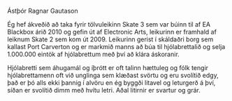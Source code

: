 Ástþór Ragnar Gautason

Ég hef ákveðið að taka fyrir tölvuleikinn Skate 3 sem var búinn til af EA Blackbox árið 2010 og gefin út af Electronic Arts, leikurinn er framhald af leiknum Skate 2 sem kom út 2009. Leikurinn gerist í skáldaðri borg sem kallast Port Carverton og er markmið manns að búa til hjólabrettalið og selja 1.000.000 eintök af hjólabrettum með því að klára áskoranir.

Hjólabretti sem áhugamál og íþrótt er oft talinn hættuleg og fólk tengir hjólabrettamenn oft við unglinga sem klæðast svörtu og eru svolítið edgy, það er þó alls ekki þannig í alvöru en ég byggði litavel og leturgerð á því, síðan er svolítið dimm með hvítu letri. Aðal litirnir er svartur og grár.
